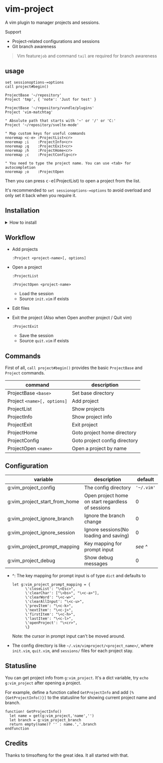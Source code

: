 # vim-project

A vim plugin to manager projects and sessions. 

Support 

- Project-related configurations and sessions
- Git branch awareness

> Vim feature`job` and command `tail` are required for branch awareness

## usage

```vim
set sessionoptions-=options
call project#begin()

ProjectBase '~/repository'
Project 'tmp', { 'note': 'Just for test' }

ProjectBase '~/repository/vundle/plugins'
Project 'vim-matchtag'

" Absolute path that starts with '~' or '/' or 'C:'
Project '~/repository/svelte-mode'

" Map custom keys for useful commands
nnoremap <c-e> :ProjectList<cr>
nnoremap ;i    :ProjectInfo<cr>
nnoremap ;q    :ProjectExit<cr>
nnoremap ;h    :ProjectHome<cr>
nnoremap ;c    :ProjectConfig<cr> 

" You need to type the project name. You can use <tab> for autocompletion
nnoremap ;o    :ProjectOpen 
```

Then you can press <kbd>c-e</kbd>(:ProjectList) to open a project from the list.

It's recommended to `set sessionoptions-=options` to avoid overload and only set it back when you require it.

## Installation

<details>
<summary><a>How to install</a></summary>

- [VundleVim][1]

        Plugin 'leafOfTree/vim-matchtag'

- [vim-pathogen][2]

        cd ~/.vim/bundle && \
        git clone https://github.com/leafOfTree/vim-matchtag --depth 1

- [vim-plug][3]

        Plug 'leafOfTree/vim-matchtag'

- Or manually, clone this plugin to `path/to/this_plugin`, and add it to `rtp` in vimrc

        set rtp+=path/to/this_plugin

<br />
</details>

## Workflow

- Add projects

    `:Project <project-name>[, options]`

- Open a project

    `:ProjectList`

    `:ProjectOpen <project-name>`

    - Load the session
    - Source `init.vim` if exists

- Edit files

- Exit the project (Also when Open another project / Quit vim)
    
    `:ProjectExit`

    - Save the session
    - Source `quit.vim` if exists

## Commands

First of all, `call project#begin()` provides the basic `ProjectBase` and `Project` commands.

| command                   | description                   |
|---------------------------|-------------------------------|
| ProjectBase `<base>`        | Set base directory            |
| Project `<name>[, options]` | Add project                   |
| ProjectList               | Show projects                 |
| ProjectInfo               | Show project info             |
| ProjectExit               | Exit project                  |
| ProjectHome               | Goto project home directory   |
| ProjectConfig             | Goto project config directory |
| ProjectOpen `<name>`      | Open a project by name        |


## Configuration

| variable                      | description                                       | default    |
|-------------------------------|---------------------------------------------------|------------|
| g:vim_project_config          | The config directory                              | `'~/.vim'` |
| g:vim_project_start_from_home | Open project home on start regardless of sessions | 0          |
| g:vim_project_ignore_branch   | Ignore the branch change                          | 0          |
| g:vim_project_ignore_session  | Ignore sessions(No loading and saving)            | 0          |
| g:vim_project_prompt_mapping  | Key mapping for prompt input                      | *see ^*    |
| g:vim_project_debug           | Show debug messages                               | 0          |

- ^: The key mapping for prompt input is of type `dict` and defaults to

    ```vim
    let g:vim_project_prompt_mapping = {
          \'closeList': "\<Esc>",
          \'clearChar': ["\<bs>", "\<c-a>"],
          \'clearWord': "\<c-w>",
          \'clearAllInput': "\<c-u>",
          \'prevItem': "\<c-k>",
          \'nextItem': "\<c-j>",
          \'firstItem': "\<c-h>",
          \'lastItem': "\<c-l>",
          \'openProject': "\<cr>",
          \}
    ```

    Note: the cursor in prompt input can't be moved around.

- The config directory is like `~/.vim/vimproject/<project_name>/`, where `init.vim`, `quit.vim`, and `sessions/` files for each project stay.

## Statusline

You can get project info from `g:vim_project`. It's a dict variable, try `echo g:vim_project` after opening a project.

For example, define a function called `GetProjectInfo` and add `[%{GetProjectInfo()}]` to the statusline for showing current project name and branch.

```vim
function! GetProjectInfo()
  let name = get(g:vim_project,'name','')
  let branch = g:vim_project_branch
  return empty(name)? '' : name.','.branch
endfunction
```

## Credits

Thanks to timsofteng for the great idea. It all started with that.
